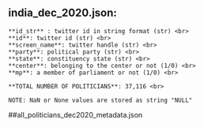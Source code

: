 ## india_dec_2020.json:

```
**id_str** : twitter id in string format (str) <br>
**id**: twitter id (str) <br>
**screen_name**: twitter handle (str) <br>
**party**: political party (str) <br>
**state**: constituency state (str) <br>
**center**: belonging to the center or not (1/0) <br>
**mp**: a member of parliament or not (1/0) <br>

**TOTAL NUMBER OF POLITICIANS**: 37,116 <br>

NOTE: NaN or None values are stored as string "NULL"
```

##all_politicians_dec2020_metadata.json
```



```
